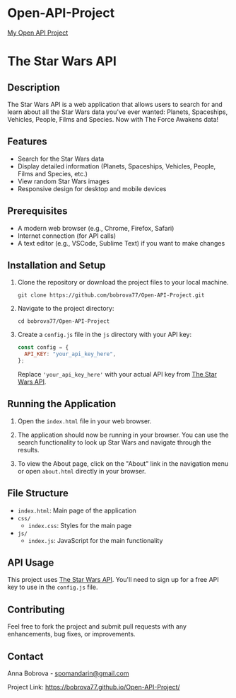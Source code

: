 # Open-API-Project

[My Open API Project](https://github.com/bobrova77/Open-API-Project)

# The Star Wars API

## Description

The Star Wars API is a web application that allows users to search for and learn about all the Star Wars data you've ever wanted: Planets, Spaceships, Vehicles, People, Films and Species. Now with The Force Awakens data!

## Features

- Search for the Star Wars data
- Display detailed information (Planets, Spaceships, Vehicles, People, Films and Species, etc.)
- View random Star Wars images
- Responsive design for desktop and mobile devices

## Prerequisites

- A modern web browser (e.g., Chrome, Firefox, Safari)
- Internet connection (for API calls)
- A text editor (e.g., VSCode, Sublime Text) if you want to make changes

## Installation and Setup

1. Clone the repository or download the project files to your local machine.
   ```
   git clone https://github.com/bobrova77/Open-API-Project.git
   ```
2. Navigate to the project directory:

   ```
   cd bobrova77/Open-API-Project
   ```

3. Create a `config.js` file in the `js` directory with your API key:
   ```javascript
   const config = {
     API_KEY: "your_api_key_here",
   };
   ```
   Replace `'your_api_key_here'` with your actual API key from [The Star Wars API](https://www.swapi.tech/).

## Running the Application

1. Open the `index.html` file in your web browser.

2. The application should now be running in your browser. You can use the search functionality to look up Star Wars and navigate through the results.

3. To view the About page, click on the "About" link in the navigation menu or open `about.html` directly in your browser.

## File Structure

- `index.html`: Main page of the application
- `css/`
  - `index.css`: Styles for the main page
- `js/`
  - `index.js`: JavaScript for the main functionality

## API Usage

This project uses [The Star Wars API](https://www.swapi.tech/). You'll need to sign up for a free API key to use in the `config.js` file.

## Contributing

Feel free to fork the project and submit pull requests with any enhancements, bug fixes, or improvements.

## Contact

Anna Bobrova - spomandarin@gmail.com

Project Link: https://bobrova77.github.io/Open-API-Project/
